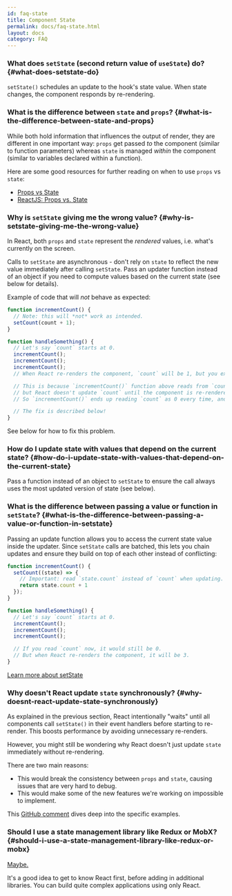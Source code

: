 ```yaml
---
id: faq-state
title: Component State
permalink: docs/faq-state.html
layout: docs
category: FAQ
---
```


### What does `setState` (second return value of `useState`) do? {#what-does-setstate-do}

`setState()` schedules an update to the hook's state value. When state changes, the component responds by re-rendering.

### What is the difference between `state` and `props`? {#what-is-the-difference-between-state-and-props}

While both hold information that influences the output of render, they are different in one important way: `props` get passed *to* the component (similar to function parameters) whereas `state` is managed *within* the component (similar to variables declared within a function).

Here are some good resources for further reading on when to use `props` vs `state`:
* [Props vs State](https://github.com/uberVU/react-guide/blob/master/props-vs-state.md)
* [ReactJS: Props vs. State](https://lucybain.com/blog/2016/react-state-vs-pros/)

### Why is `setState` giving me the wrong value? {#why-is-setstate-giving-me-the-wrong-value}

In React, both `props` and `state` represent the *rendered* values, i.e. what's currently on the screen.

Calls to `setState` are asynchronous - don't rely on `state` to reflect the new value immediately after calling `setState`. Pass an updater function instead of an object if you need to compute values based on the current state (see below for details).

Example of code that will *not* behave as expected:

```jsx
function incrementCount() {
  // Note: this will *not* work as intended.
  setCount(count + 1);
}

function handleSomething() {
  // Let's say `count` starts at 0.
  incrementCount();
  incrementCount();
  incrementCount();
  // When React re-renders the component, `count` will be 1, but you expected 3.

  // This is because `incrementCount()` function above reads from `count`,
  // but React doesn't update `count` until the component is re-rendered.
  // So `incrementCount()` ends up reading `count` as 0 every time, and sets it to 1.

  // The fix is described below!
}
```

See below for how to fix this problem.

### How do I update state with values that depend on the current state? {#how-do-i-update-state-with-values-that-depend-on-the-current-state}

Pass a function instead of an object to `setState` to ensure the call always uses the most updated version of state (see below). 

### What is the difference between passing a value or function in `setState`? {#what-is-the-difference-between-passing-a-value-or-function-in-setstate}

Passing an update function allows you to access the current state value inside the updater. Since `setState` calls are batched, this lets you chain updates and ensure they build on top of each other instead of conflicting:

```jsx
function incrementCount() {
  setCount((state) => {
    // Important: read `state.count` instead of `count` when updating.
    return state.count + 1
  });
}

function handleSomething() {
  // Let's say `count` starts at 0.
  incrementCount();
  incrementCount();
  incrementCount();

  // If you read `count` now, it would still be 0.
  // But when React re-renders the component, it will be 3.
}
```

[Learn more about setState](/docs/react-component.html#setstate)

### Why doesn't React update `state` synchronously? {#why-doesnt-react-update-state-synchronously}

As explained in the previous section, React intentionally "waits" until all components call `setState()` in their event handlers before starting to re-render. This boosts performance by avoiding unnecessary re-renders.

However, you might still be wondering why React doesn't just update `state` immediately without re-rendering.

There are two main reasons:

* This would break the consistency between `props` and `state`, causing issues that are very hard to debug.
* This would make some of the new features we're working on impossible to implement.

This [GitHub comment](https://github.com/facebook/react/issues/11527#issuecomment-360199710) dives deep into the specific examples.

### Should I use a state management library like Redux or MobX? {#should-i-use-a-state-management-library-like-redux-or-mobx}

[Maybe.](https://redux.js.org/faq/general#when-should-i-use-redux)

It's a good idea to get to know React first, before adding in additional libraries. You can build quite complex applications using only React.
